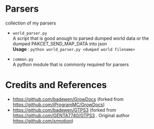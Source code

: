 # Parsers
collection of my parsers<br>

- ```world_parser.py```<br>
  A script that is good anough to parsed dumped world data or the dumped PAKCET_SEND_MAP_DATA into json <br>
  <b/>Usage</b> : ```python world_parser.py <dumped world filename>```
  
  
- ```common.py```<br>
  A python module that is commonly required for parsers
# Credits and References
- https://github.com/badewen/GrowDocs (forked from https://github.com/iProgramMC/GrowDocs)
- https://github.com/badewen/GTPS3 (forked from https://github.com/GENTA7740/GTPS3 . Original author https://github.com/srmotion)
